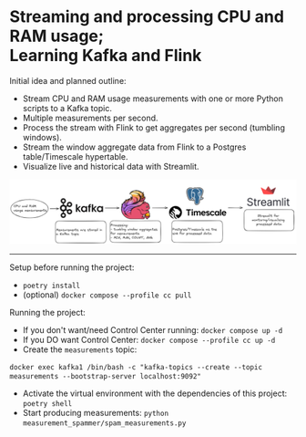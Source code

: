 # Streaming and processing CPU and RAM usage; <br/> Learning Kafka and Flink

Initial idea and planned outline:
- Stream CPU and RAM usage measurements with one or more Python scripts to a Kafka topic.
- Multiple measurements per second.
- Process the stream with Flink to get aggregates per second (tumbling windows).
- Stream the window aggregate data from Flink to a Postgres table/Timescale hypertable.
- Visualize live and historical data with Streamlit.

![Project diagram](./diagram.png)

---

Setup before running the project:
- `poetry install`
- (optional) `docker compose --profile cc pull`

Running the project:
- If you don't want/need Control Center running: `docker compose up -d`
- If you DO want Control Center: `docker compose --profile cc up -d`
- Create the `measurements` topic:
```
docker exec kafka1 /bin/bash -c "kafka-topics --create --topic measurements --bootstrap-server localhost:9092"
```
- Activate the virtual environment with the dependencies of this project: `poetry shell`
- Start producing measurements: `python measurement_spammer/spam_measurements.py`
